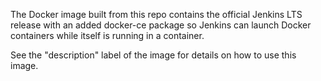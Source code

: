 The Docker image built from this repo contains the official Jenkins LTS release with an added docker-ce package so Jenkins can launch Docker containers while itself is running in a container.

See the "description" label of the image for details on how to use this image.
